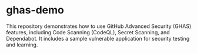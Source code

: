 # ghas-demo
This repository demonstrates how to use GitHub Advanced Security (GHAS) features, including Code Scanning (CodeQL), Secret Scanning, and Dependabot. It includes a sample vulnerable application for security testing and learning.
